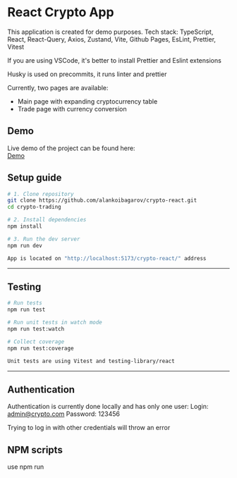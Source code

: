 # React Crypto App

This application is created for demo purposes.
Tech stack: TypeScript, React, React-Query, Axios, Zustand, Vite, Github Pages, EsLint, Prettier, Vitest

If you are using VSCode, it's better to install Prettier and Eslint extensions

Husky is used on precommits, it runs linter and prettier

Currently, two pages are available:

- Main page with expanding cryptocurrency table
- Trade page with currency conversion

## Demo
Live demo of the project can be found here:  
[Demo](https://alankoibagarov.github.io/crypto-react/)

## Setup guide

```bash
# 1. Clone repository
git clone https://github.com/alankoibagarov/crypto-react.git
cd crypto-trading

# 2. Install dependencies
npm install

# 3. Run the dev server
npm run dev

App is located on "http://localhost:5173/crypto-react/" address
```
---

## Testing

```bash
# Run tests
npm run test

# Run unit tests in watch mode
npm run test:watch

# Collect coverage
npm run test:coverage

Unit tests are using Vitest and testing-library/react
```
---

## Authentication

Authentication is currently done locally and has only one user:
Login: admin@crypto.com
Password: 123456

Trying to log in with other credentials will throw an error

## NPM scripts
use npm run <script>

```bash
"dev": #Run Development mode
"build": #Build the project in /dist folder
"lint": #Run ESLint manually
"format": #Run Prettier manually
"preview": #Preview the application in Production mode
"predeploy": #Build the project for deploy on Github Pages,
"deploy": #Deploy on GitHub Pages
"test": #Run unit tests
"test:watch": #Run unit tests in watch mode
"test:coverage": #Collect coverage from all the code, results will be in /coverage folder
```
---

## Environment variables

#### VITE_ENCRYPTION_KEY - used for encryption of user data
#### VITE_CRYPTO_API_KEY - API key for Coingecko
#### VITE_CRYPTO_API_LINK - link to crypto API
---

## Technology choices

#### TypeScript:
- **Pros**: TypeScript, in comparison with Javascript, has static code analysis, which allows to catch errors without running the code. Also property typing allows to write more scalable code and know the code structure better
- **Cons**: Requires more code writing to type all the properties and interfaces

#### React:
- **Pros**: React is the most popular library for building interfaces. It can be used to build mobile applications in a form of React Native. Large community and a lot of packages on NPM
- **Cons**: Can get complex in large apps. Also not so strict to code styling as frontend frameworks, so without any conventions and rules it can get messy

#### Vite:
- **Pros**: Fast startup and hot reload, which improves the development speed, especially on large projects
- **Cons**: Not so much tools, compared to Webpack

#### Zustand:
- **Pros**: Modular store management system, easy to implement and use
- **Cons**: Can be complex, when intersection between different stores is needed

#### React Query:
- **Pros**: Handles async data fetching with caching, background updates, and retries
- **Cons**: Need to spend time on proper configuration. Not so flexible compared to self-written solution

#### CSS Modules:
- **Pros**: CSS Modules allow you to create scoped and modular styles by default, which avoids global class name collisions. This is especially useful in large applications where many components are styled independently
- **Cons**: CSS selectors and have the same name in different scoped component styles, so it can be difficult to global search for a specific selector 

#### Vitest:
- **Pros**: Modern analogue of Jest, simpler usage and faster performance

## Project folder structure


```
src/
├── components/       # Reusable components, that be implemented on pages
├── pages/            # All the pages, that can be used as routes in application (for ex. Home and Trade)
├── layouts/          # Page layouts, that routes are wrapped in (for ex. dashboard layout, landing page layout, etc.)
├── store/            # Store management modules
├── const/            # Where all hardcoded data is stored, for example lists
├── routing/          # Routing tools and components, such as protected route
├── assets/           # Where we store static files, images
├── enums/            # All the global enums
├── api/              # Where all endpoints are located
├── test/             # Test config
├── utils/            # Contains utilitary functions for different cases(validation, array, object, string, number methods, etc.)
├── App.tsx
├── main.tsx
```

---

##  Assumptions & Trade-offs

### Assumptions:
- CoinGecko API is used, enough for demo, but limited
- Only 1 user is present at the moment, login and password are encrypted, using the key from .env
- User session is stored in LocalStorage
- Buy/Sell functionality invokes toasts or opens login modal if user is unauthorized
- Trade page allows user to see conversion value from selected cryptocurrency to fiat and vice versa
- Coin dropdown on Trade page shows only 100 coins, probably better to use most popular/supported coins in the future

### Trade-offs:
- Session is stored locally only in browser that user uses at the moment, so when cache is cleared, no data remains. 
- Fake security with crypto-js library, for demo only until backend is connected
- No real design code, so UI was developed intuitively. It's better to have design in the tools, such as Figma first
- Based on project size, we may need to adjust project folder structure, in order to split the code more or less.
- Easy form validation. Library or self-written solution should be implemented in the future
- No user roles and permissions. All functionality is available to all users atm.
- No mobile, tablet adaptivity. Should take a look if needed in the future
---

## License

This project is licensed under the MIT License.

© 2025 Alan Koibagarov. You are free to use, modify, and distribute this project under the terms of the MIT license.


